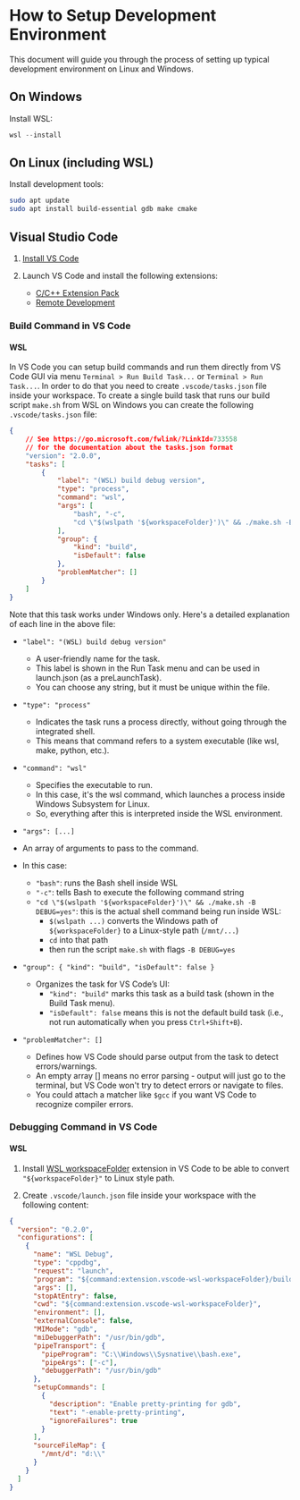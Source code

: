 # How to Setup Development Environment

This document will guide you through the process of setting up typical development environment on Linux and Windows.

## On Windows

Install WSL:
```PowerShell
wsl --install
```

## On Linux (including WSL)

Install development tools:
```bash
sudo apt update
sudo apt install build-essential gdb make cmake
```

## Visual Studio Code

1. [Install VS Code](https://code.visualstudio.com/Download)

2. Launch VS Code and install the following extensions:
   - [C/C++ Extension Pack](https://marketplace.visualstudio.com/items?itemName=ms-vscode.cpptools-extension-pack)
   - [Remote Development](https://marketplace.visualstudio.com/items?itemName=ms-vscode-remote.vscode-remote-extensionpack)

### Build Command in VS Code

#### WSL

In VS Code you can setup build commands and run them directly from VS Code GUI via menu `Terminal > Run Build Task...` or `Terminal > Run Task...`.
In order to do that you need to create `.vscode/tasks.json` file inside your workspace.
To create a single build task that runs our build script `make.sh` from WSL on Windows you can create the following `.vscode/tasks.json` file:
```json
{
    // See https://go.microsoft.com/fwlink/?LinkId=733558
    // for the documentation about the tasks.json format
    "version": "2.0.0",
    "tasks": [
        {
            "label": "(WSL) build debug version",
            "type": "process",
            "command": "wsl",
            "args": [
                "bash", "-c",
                "cd \"$(wslpath '${workspaceFolder}')\" && ./make.sh -B DEBUG=yes"
            ],
            "group": {
                "kind": "build",
                "isDefault": false
            },
            "problemMatcher": []
        }
    ]
}
```
Note that this task works under Windows only. Here's a detailed explanation of each line in the above file:  

- `"label": "(WSL) build debug version"`
  - A user-friendly name for the task.
  - This label is shown in the Run Task menu and can be used in launch.json (as a preLaunchTask).
  - You can choose any string, but it must be unique within the file.

- `"type": "process"`
  - Indicates the task runs a process directly, without going through the integrated shell.
  - This means that command refers to a system executable (like wsl, make, python, etc.).

- `"command": "wsl"`
  - Specifies the executable to run.
  - In this case, it's the wsl command, which launches a process inside Windows Subsystem for Linux.
  - So, everything after this is interpreted inside the WSL environment.

- `"args": [...]`
- An array of arguments to pass to the command.
- In this case:
  - `"bash"`: runs the Bash shell inside WSL
  - `"-c"`: tells Bash to execute the following command string
  - `"cd \"$(wslpath '${workspaceFolder}')\" && ./make.sh -B DEBUG=yes"`: this is the actual shell command being run inside WSL:
    - `$(wslpath ...)` converts the Windows path of `${workspaceFolder}` to a Linux-style path (`/mnt/...`)
    - `cd` into that path
    - then run the script `make.sh` with flags `-B DEBUG=yes`

- `"group": { "kind": "build", "isDefault": false }`
  - Organizes the task for VS Code’s UI:
    - `"kind": "build"` marks this task as a build task (shown in the Build Task menu).
    - `"isDefault": false` means this is not the default build task (i.e., not run automatically when you press `Ctrl+Shift+B`).

- `"problemMatcher": []`
  - Defines how VS Code should parse output from the task to detect errors/warnings.
  - An empty array [] means no error parsing - output will just go to the terminal, but VS Code won't try to detect errors or navigate to files.
  - You could attach a matcher like `$gcc` if you want VS Code to recognize compiler errors.

### Debugging Command in VS Code

#### WSL

1. Install [WSL workspaceFolder](https://marketplace.visualstudio.com/items?itemName=lfurzewaddock.vscode-wsl-workspacefolder) extension in VS Code to be able to convert `"${workspaceFolder}"` to Linux style path.

2. Create `.vscode/launch.json` file inside your workspace with the following content:
```json
{
  "version": "0.2.0",
  "configurations": [
    {
      "name": "WSL Debug",
      "type": "cppdbg",
      "request": "launch",
      "program": "${command:extension.vscode-wsl-workspaceFolder}/build/GNUMake/bin/test.exe",
      "args": [],
      "stopAtEntry": false,
      "cwd": "${command:extension.vscode-wsl-workspaceFolder}",
      "environment": [],
      "externalConsole": false,
      "MIMode": "gdb",
      "miDebuggerPath": "/usr/bin/gdb",
      "pipeTransport": {
        "pipeProgram": "C:\\Windows\\Sysnative\\bash.exe",
        "pipeArgs": ["-c"],
        "debuggerPath": "/usr/bin/gdb"
      },
      "setupCommands": [
        {
          "description": "Enable pretty-printing for gdb",
          "text": "-enable-pretty-printing",
          "ignoreFailures": true
        }
      ],
      "sourceFileMap": {
        "/mnt/d": "d:\\"
      }
    }
  ]
}
```
